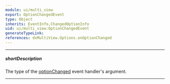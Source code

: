 ```yaml
---
module: ui/multi_view
export: OptionChangedEvent
type: Object
inherits: EventInfo,ChangedOptionInfo
uid: ui/multi_view:OptionChangedEvent
generateTypeLink: 
references: dxMultiView.Options.onOptionChanged
---
```

---
##### shortDescription
The type of the [optionChanged]({basewidgetpath}/Events/#optionChanged) event handler's argument.

---
<!-- Description goes here -->